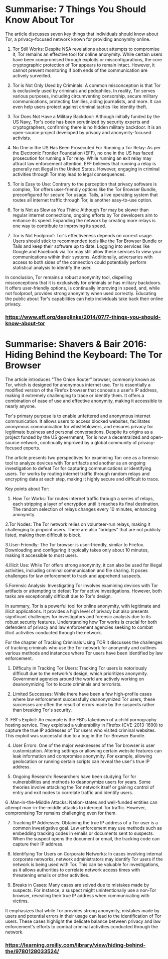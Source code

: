 # Summarise: 7 Things You Should Know About Tor
The article discusses seven key things that individuals should know about Tor, a privacy-focused network known for providing anonymity online.

1. Tor Still Works: Despite NSA revelations about attempts to compromise it, Tor remains an effective tool for online anonymity. While certain users have been compromised through exploits or misconfigurations, the core cryptographic protection of Tor appears to remain intact. However, it cannot prevent monitoring if both ends of the communication are actively surveilled.

2. Tor is Not Only Used by Criminals: A common misconception is that Tor is exclusively used by criminals and pedophiles. In reality, Tor serves various purposes, including circumventing censorship, secure military communications, protecting families, aiding journalists, and more. It can even help users protect against criminal tactics like identity theft.

3. Tor Does Not Have a Military Backdoor: Although initially funded by the US Navy, Tor's code has been scrutinized by security experts and cryptographers, confirming there is no hidden military backdoor. It is an open-source project developed by privacy and anonymity-focused activists.

4. No One in the US Has Been Prosecuted For Running a Tor Relay: As per the Electronic Frontier Foundation (EFF), no one in the US has faced prosecution for running a Tor relay. While running an exit relay may attract law enforcement attention, EFF believes that running a relay is generally not illegal in the United States. However, engaging in criminal activities through Tor may lead to legal consequences.

5. Tor is Easy to Use: Contrary to the perception that privacy software is complex, Tor offers user-friendly options like the Tor Browser Bundle, preconfigured for secure Tor usage. Tails, a live operating system that routes all internet traffic through Tor, is another easy-to-use option.

6. Tor is Not as Slow as You Think: Although Tor may be slower than regular internet connections, ongoing efforts by Tor developers aim to enhance its speed. Expanding the network by creating more relays is one way to contribute to improving its speed.

7. Tor is Not Foolproof: Tor's effectiveness depends on correct usage. Users should stick to recommended tools like the Tor Browser Bundle or Tails and keep their software up to date. Logging into services like Google and Facebook via Tor may still allow these services to view your communications within their systems. Additionally, adversaries with access to both sides of the connection could potentially perform statistical analysis to identify the user.

In conclusion, Tor remains a robust anonymity tool, dispelling misconceptions that it is exclusively for criminals or has military backdoors. It offers user-friendly options, is continually improving in speed, and, while not foolproof, provides strong anonymity when used correctly. Educating the public about Tor's capabilities can help individuals take back their online privacy.

### https://www.eff.org/deeplinks/2014/07/7-things-you-should-know-about-tor


# Summarise: Shavers & Bair 2016: Hiding Behind the Keyboard: The Tor Browser

The article introduces "The Onion Router" browser, commonly known as Tor, which is designed for anonymous internet use. Tor is essentially a modified version of the Firefox browser that conceals a user's IP address, making it extremely challenging to trace or identify them. It offers a combination of ease of use and effective anonymity, making it accessible to nearly anyone.

Tor's primary purpose is to enable unfettered and anonymous internet communication. It allows users to access blocked websites, facilitates anonymous communication for whistleblowers, and ensures privacy for legitimate business and personal conversations. Despite its origins as a project funded by the US government, Tor is now a decentralized and open-source network, continually improved by a global community of privacy-focused experts.

The article presents two perspectives for examining Tor: one as a forensic tool to analyze devices with Tor artifacts and another as an ongoing investigation to defeat Tor for capturing communications or identifying users. Tor works by routing internet traffic through random relays and encrypting data at each step, making it highly secure and difficult to trace.

Key points about Tor:

1. How Tor Works: Tor routes internet traffic through a series of relays, each stripping a layer of encryption until it reaches its final destination. The random selection of relays changes every 10 minutes, enhancing anonymity.

2.Tor Nodes: The Tor network relies on volunteer-run relays, making it challenging to pinpoint users. There are also "bridges" that are not publicly listed, making them difficult to block.

3.User-Friendly: The Tor browser is user-friendly, similar to Firefox. Downloading and configuring it typically takes only about 10 minutes, making it accessible to most users.

4.Illicit Use: While Tor offers strong anonymity, it can also be used for illegal activities, including criminal communication and file sharing. It poses challenges for law enforcement to track and apprehend suspects.

5.Forensic Analysis: Investigating Tor involves examining devices with Tor artifacts or attempting to defeat Tor for active investigations. However, both tasks are exceptionally difficult due to Tor's design.

In summary, Tor is a powerful tool for online anonymity, with legitimate and illicit applications. It provides a high level of privacy but also presents significant challenges for investigators and forensic analysts due to its robust security features. Understanding how Tor works is crucial for both defenders of privacy and law enforcement agencies seeking to combat illicit activities conducted through the network.

For the chapter of Tracking Criminals Using TOR it discusses the challenges of tracking criminals who use the Tor network for anonymity and outlines various methods and instances where Tor users have been identified by law enforcement.

1. Difficulty in Tracking Tor Users: Tracking Tor users is notoriously difficult due to the network's design, which prioritizes anonymity. Government agencies around the world are actively working on deanonymizing Tor to locate criminals and terrorists.

2. Limited Successes: While there have been a few high-profile cases where law enforcement successfully deanonymized Tor users, these successes are often the result of errors made by the suspects rather than breaking Tor's security.

3 .FBI's Exploit: An example is the FBI's takedown of a child pornography hosting service. They exploited a vulnerability in Firefox (CVE-2013-1690) to capture the true IP addresses of Tor users who visited criminal websites. This exploit was successful due to a bug in the Tor Browser Bundle.

4. User Errors: One of the major weaknesses of the Tor browser is user customization. Altering settings or allowing certain website features can leak information and compromise anonymity. For example, allowing geolocation or running certain scripts can reveal the user's true IP address.

5. Ongoing Research: Researchers have been studying Tor for vulnerabilities and methods to deanonymize users for years. Some theories involve attacking the Tor network itself or gaining control of entry and exit nodes to correlate traffic and identify users.

6 .Man-in-the-Middle Attacks: Nation-states and well-funded entities can attempt man-in-the-middle attacks to intercept Tor traffic. However, compromising Tor remains challenging even for them.

7. Tracking IP Addresses: Obtaining the true IP address of a Tor user is a common investigative goal. Law enforcement may use methods such as embedding tracking codes in emails or documents sent to suspects. When the suspect opens the document or email, the tracking code can capture their IP address.

8. Identifying Tor Users on Corporate Networks: In cases involving internal corporate networks, network administrators may identify Tor users if the network is being used with Tor. This can be valuable for investigations, as it allows authorities to correlate network access times with threatening emails or other activities.

9. Breaks in Cases: Many cases are solved due to mistakes made by suspects. For instance, a suspect might unintentionally use a non-Tor browser, revealing their true IP address when communicating with victims.

It emphasizes that while Tor provides strong anonymity, mistakes made by users and potential errors in their usage can lead to the identification of Tor users. These cases highlight the delicate balance between privacy and law enforcement's efforts to combat criminal activities conducted through the network.

### https://learning.oreilly.com/library/view/hiding-behind-the/9780128033524/

